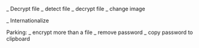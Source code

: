 _ Decrypt file
  _ detect file
  _ decrypt file
  _ change image

_ Internationalize

Parking:
  _ encrypt more than a file
  _ remove password
  _ copy password to clipboard



